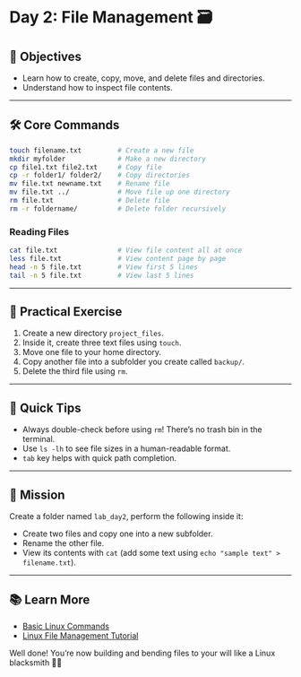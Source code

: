 # Day 2: File Management 🗃️

## 🚩 Objectives
- Learn how to create, copy, move, and delete files and directories.
- Understand how to inspect file contents.

---

## 🛠️ Core Commands
```bash
touch filename.txt         # Create a new file
mkdir myfolder             # Make a new directory
cp file1.txt file2.txt     # Copy file
cp -r folder1/ folder2/    # Copy directories
mv file.txt newname.txt    # Rename file
mv file.txt ../            # Move file up one directory
rm file.txt                # Delete file
rm -r foldername/          # Delete folder recursively
```

### Reading Files
```bash
cat file.txt               # View file content all at once
less file.txt              # View content page by page
head -n 5 file.txt         # View first 5 lines
tail -n 5 file.txt         # View last 5 lines
```

---

## 🔁 Practical Exercise
1. Create a new directory `project_files`.
2. Inside it, create three text files using `touch`.
3. Move one file to your home directory.
4. Copy another file into a subfolder you create called `backup/`.
5. Delete the third file using `rm`.

---

## 🧠 Quick Tips
- Always double-check before using `rm`! There’s no trash bin in the terminal.
- Use `ls -lh` to see file sizes in a human-readable format.
- `tab` key helps with quick path completion.

---

## 🎯 Mission
Create a folder named `lab_day2`, perform the following inside it:
- Create two files and copy one into a new subfolder.
- Rename the other file.
- View its contents with `cat` (add some text using `echo "sample text" > filename.txt`).

---

## 📚 Learn More
- [Basic Linux Commands](https://ubuntu.com/tutorials/command-line-for-beginners#1-overview)
- [Linux File Management Tutorial](https://www.geeksforgeeks.org/file-management-in-linux/)

Well done! You’re now building and bending files to your will like a Linux blacksmith 🔨🐧
